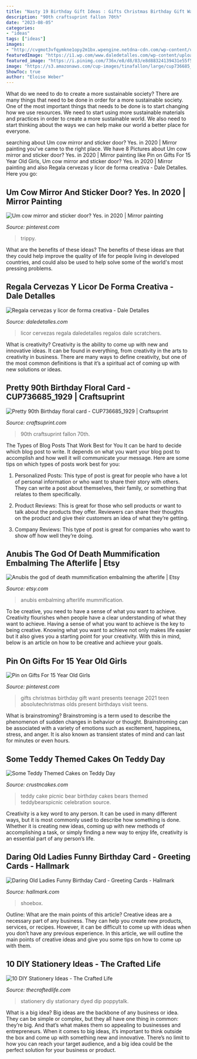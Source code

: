```yaml
---
title: "Nasty 19 Birthday Gift Ideas : Gifts Christmas Birthday Gift Want Presents Teenage 2021 Teen Absolutechristmas Olds Present Birthdays Visit Teens"
description: "90th craftsuprint fallon 70th"
date: "2023-08-05"
categories:
- "ideas"
tags: ["ideas"]
images:
- "http://cvgmot3vfqymkne1opy2m1bx.wpengine.netdna-cdn.com/wp-content/uploads/2015/03/Stationary-5-697x1024.jpg"
featuredImage: "https://i1.wp.com/www.daledetalles.com/wp-content/uploads/2017/05/regala-cervezas-y-licor-de-forma-creativa3.jpg"
featured_image: "https://i.pinimg.com/736x/e8/d8/83/e8d88324139431e55f5098a3129aeff7.jpg"
image: "https://s3.amazonaws.com/cup-images/tinafallon/large/cup736685_1929.jpg"
ShowToc: true
author: "Eloise Weber"
---
```



What do we need to do to create a more sustainable society?
There are many things that need to be done in order for a more sustainable society. One of the most important things that needs to be done is to start changing how we use resources. We need to start using more sustainable materials and practices in order to create a more sustainable world. We also need to start thinking about the ways we can help make our world a better place for everyone.

	

		
searching about Um cow mirror and sticker door? Yes. in 2020 | Mirror painting you've came to the right place. We have 8 Pictures about Um cow mirror and sticker door? Yes. in 2020 | Mirror painting like Pin on Gifts For 15 Year Old Girls, Um cow mirror and sticker door? Yes. in 2020 | Mirror painting and also Regala cervezas y licor de forma creativa - Dale Detalles. Here you go:
		
    
## Um Cow Mirror And Sticker Door? Yes. In 2020 | Mirror Painting

<img loading=lazy src="https://i.pinimg.com/736x/e8/d8/83/e8d88324139431e55f5098a3129aeff7.jpg" onerror="this.onerror=null;this.src='https://tse3.mm.bing.net/th?id=OIP.05i21uGR-LD00-6vl0vCPgHaJ3&amp;pid=15.1';" alt="Um cow mirror and sticker door? Yes. in 2020 | Mirror painting">

_Source: pinterest.com_

>trippy. 

	

What are the benefits of these ideas?
The benefits of these ideas are that they could help improve the quality of life for people living in developed countries, and could also be used to help solve some of the world's most pressing problems.

    
## Regala Cervezas Y Licor De Forma Creativa - Dale Detalles

<img loading=lazy src="https://i1.wp.com/www.daledetalles.com/wp-content/uploads/2017/05/regala-cervezas-y-licor-de-forma-creativa3.jpg" onerror="this.onerror=null;this.src='https://tse2.mm.bing.net/th?id=OIP.b2Iw8NBu5ekjDIFY9oqZ9wHaJ5&amp;pid=15.1';" alt="Regala cervezas y licor de forma creativa - Dale Detalles">

_Source: daledetalles.com_

>licor cervezas regala daledetalles regalos dale scratchers. 

	

What is creativity?
Creativity is the ability to come up with new and innovative ideas. It can be found in everything, from creativity in the arts to creativity in business. There are many ways to define creativity, but one of the most common definitions is that it’s a spiritual act of coming up with new solutions or ideas.

    
## Pretty 90th Birthday Floral Card - CUP736685_1929 | Craftsuprint

<img loading=lazy src="https://s3.amazonaws.com/cup-images/tinafallon/large/cup736685_1929.jpg" onerror="this.onerror=null;this.src='https://tse3.mm.bing.net/th?id=OIP.504-WbckyHRci6SM3BAECgAAAA&amp;pid=15.1';" alt="Pretty 90th Birthday floral card - CUP736685_1929 | Craftsuprint">

_Source: craftsuprint.com_

>90th craftsuprint fallon 70th. 

	

The Types of Blog Posts That Work Best for You
It can be hard to decide which blog post to write.  It depends on what you want your blog post to accomplish and how well it will communicate your message. Here are some tips on which types of posts work best for you:
1. Personalized Posts: This type of post is great for people who have a lot of personal information or who want to share their story with others. They can write a post about themselves, their family, or something that relates to them specifically.

2. Product Reviews: This is great for those who sell products or want to talk about the products they offer. Reviewers can share their thoughts on the product and give their customers an idea of what they’re getting.

3. Company Reviews: This type of post is great for companies who want to show off how well they’re doing.

    
## Anubis The God Of Death Mummification Embalming The Afterlife | Etsy

<img loading=lazy src="https://i.etsystatic.com/15542930/r/il/46d7e4/2754450840/il_fullxfull.2754450840_2a0j.jpg" onerror="this.onerror=null;this.src='https://tse2.mm.bing.net/th?id=OIP.B_JG4y7mloGv6cDSIpzWCAHaNK&amp;pid=15.1';" alt="Anubis the god of death mummification embalming the afterlife | Etsy">

_Source: etsy.com_

>anubis embalming afterlife mummification. 

	

To be creative, you need to have a sense of what you want to achieve.
Creativity flourishes when people have a clear understanding of what they want to achieve. Having a sense of what you want to achieve is the key to being creative. Knowing what you want to achieve not only makes life easier but it also gives you a starting point for your creativity. With this in mind, below is an article on how to be creative and achieve your goals.

    
## Pin On Gifts For 15 Year Old Girls

<img loading=lazy src="https://i.pinimg.com/736x/43/c6/6c/43c66cabd638cf590b64c5f5b548b9b7.jpg" onerror="this.onerror=null;this.src='https://tse4.mm.bing.net/th?id=OIP.8eCqbVE8dUB2jJrisv6RRQHaLG&amp;pid=15.1';" alt="Pin on Gifts For 15 Year Old Girls">

_Source: pinterest.com_

>gifts christmas birthday gift want presents teenage 2021 teen absolutechristmas olds present birthdays visit teens. 

	

What is brainstroming?
Brainstroming is a term used to describe the phenomenon of sudden changes in behavior or thought. Brainstroming can be associated with a variety of emotions such as excitement, happiness, stress, and anger. It is also known as transient states of mind and can last for minutes or even hours.

    
## Some Teddy Themed Cakes On Teddy Day

<img loading=lazy src="http://www.crustncakes.com/blog/wp-content/uploads/2016/02/8b9e5f84a2749c7fd8257fd5cdbd91bb.jpg" onerror="this.onerror=null;this.src='https://tse3.mm.bing.net/th?id=OIP.lV53-DsnsPp6M975qcKFbQHaJ4&amp;pid=15.1';" alt="Some Teddy Themed Cakes on Teddy Day">

_Source: crustncakes.com_

>teddy cake picnic bear birthday cakes bears themed teddybearspicnic celebration source. 

	

Creativity is a key word to any person. It can be used in many different ways, but it is most commonly used to describe how something is done. Whether it is creating new ideas, coming up with new methods of accomplishing a task, or simply finding a new way to enjoy life, creativity is an essential part of any person’s life.

    
## Daring Old Ladies Funny Birthday Card - Greeting Cards - Hallmark

<img loading=lazy src="https://www.hallmark.com/dw/image/v2/AALB_PRD/on/demandware.static/-/Sites-hallmark-master/default/dw6a1c4c16/images/finished-goods/Daring-Ladies-Birthday-Card_349ZZB3438_01.jpg?sw=1920" onerror="this.onerror=null;this.src='https://tse2.mm.bing.net/th?id=OIP.n26jI4AMTxhFX_VEd83VYQHaHa&amp;pid=15.1';" alt="Daring Old Ladies Funny Birthday Card - Greeting Cards - Hallmark">

_Source: hallmark.com_

>shoebox. 

	

Outline: What are the main points of this article?
Creative ideas are a necessary part of any business. They can help you create new products, services, or recipes. However, it can be difficult to come up with ideas when you don’t have any previous experience. In this article, we will outline the main points of creative ideas and give you some tips on how to come up with them.

    
## 10 DIY Stationery Ideas - The Crafted Life

<img loading=lazy src="http://cvgmot3vfqymkne1opy2m1bx.wpengine.netdna-cdn.com/wp-content/uploads/2015/03/Stationary-5-697x1024.jpg" onerror="this.onerror=null;this.src='https://tse3.mm.bing.net/th?id=OIP.6L4Gs5A_6Uj1rcKwyJFffQHaK4&amp;pid=15.1';" alt="10 DIY Stationery Ideas - The Crafted Life">

_Source: thecraftedlife.com_

>stationery diy stationary dyed dip poppytalk. 

	

What is a big idea?
Big ideas are the backbone of any business or idea. They can be simple or complex, but they all have one thing in common: they’re big. And that’s what makes them so appealing to businesses and entrepreneurs. When it comes to big ideas, it’s important to think outside the box and come up with something new and innovative. There’s no limit to how you can reach your target audience, and a big idea could be the perfect solution for your business or product.

